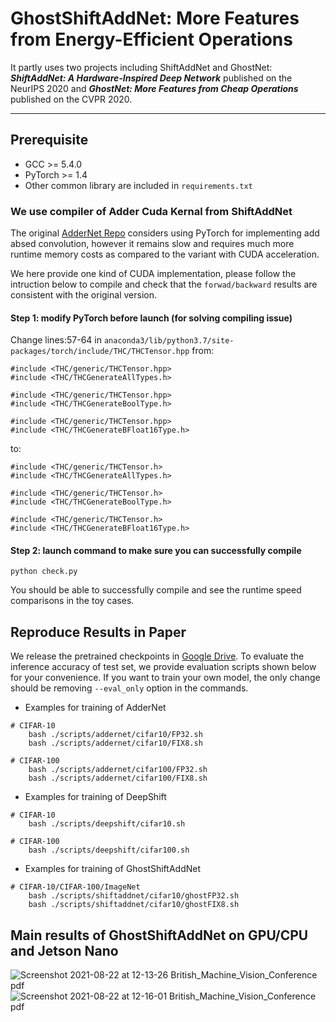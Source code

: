 # GhostShiftAddNet: More Features from Energy-Efficient Operations
It partly uses two projects including ShiftAddNet and GhostNet: 
***ShiftAddNet: A Hardware-Inspired Deep Network*** published on the NeurIPS 2020 and  ***GhostNet: More Features from Cheap Operations*** published on the CVPR 2020.

---

## Prerequisite

* GCC >= 5.4.0
* PyTorch >= 1.4
* Other common library are included in `requirements.txt`


### We use compiler of Adder Cuda Kernal from ShiftAddNet 

The original [AdderNet Repo](https://github.com/huawei-noah/AdderNet) considers using PyTorch for implementing add absed convolution, however it remains slow and requires much more runtime memory costs as compared to the variant with CUDA acceleration.

We here provide one kind of CUDA implementation, please follow the intruction below to compile and check that the `forwad/backward` results are consistent with the original version.

#### Step 1: modify PyTorch before launch (for solving compiling issue)

Change lines:57-64 in `anaconda3/lib/python3.7/site-packages/torch/include/THC/THCTensor.hpp`
from:
````
#include <THC/generic/THCTensor.hpp>
#include <THC/THCGenerateAllTypes.h>

#include <THC/generic/THCTensor.hpp>
#include <THC/THCGenerateBoolType.h>

#include <THC/generic/THCTensor.hpp>
#include <THC/THCGenerateBFloat16Type.h>
````
to:
````
#include <THC/generic/THCTensor.h>
#include <THC/THCGenerateAllTypes.h>

#include <THC/generic/THCTensor.h>
#include <THC/THCGenerateBoolType.h>

#include <THC/generic/THCTensor.h>
#include <THC/THCGenerateBFloat16Type.h>
````

#### Step 2: launch command to make sure you can successfully compile


````
python check.py
````

You should be able to successfully compile and see the runtime speed comparisons in the toy cases.



## Reproduce Results in Paper

We release the pretrained checkpoints in [Google Drive](https://drive.google.com/drive/folders/1nON7w5-y40PPGT1NCh_n_h3RLFwP8DO6?usp=sharing). To evaluate the inference accuracy of test set, we provide evaluation scripts shown below for your convenience. If you want to train your own model, the only change should be removing `--eval_only` option in the commands.

* Examples for training of AdderNet

````
# CIFAR-10
    bash ./scripts/addernet/cifar10/FP32.sh
    bash ./scripts/addernet/cifar10/FIX8.sh

# CIFAR-100
    bash ./scripts/addernet/cifar100/FP32.sh
    bash ./scripts/addernet/cifar100/FIX8.sh
````

* Examples for training of DeepShift

````
# CIFAR-10
    bash ./scripts/deepshift/cifar10.sh

# CIFAR-100
    bash ./scripts/deepshift/cifar100.sh
````

* Examples for training of GhostShiftAddNet

````
# CIFAR-10/CIFAR-100/ImageNet
    bash ./scripts/shiftaddnet/cifar10/ghostFP32.sh
    bash ./scripts/shiftaddnet/cifar10/ghostFIX8.sh

````
## Main results of GhostShiftAddNet on GPU/CPU and Jetson Nano
![Screenshot 2021-08-22 at 12-13-26 British_Machine_Vision_Conference pdf](https://user-images.githubusercontent.com/9842386/130353017-6ec2ce27-d16b-448a-b8ab-eb51418d2bec.png)
![Screenshot 2021-08-22 at 12-16-01 British_Machine_Vision_Conference pdf](https://user-images.githubusercontent.com/9842386/130353063-bdd35d4f-a8ee-4822-8587-57cae0495ebb.png)
